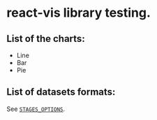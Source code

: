 # react-vis library testing.

## List of the charts:
- Line
- Bar
- Pie

## List of datasets formats:
See [`STAGES_OPTIONS`](https://github.com/BEGEMOT9I/test-charts/blob/react-vis/src/lib/constants/testing.tsx).
